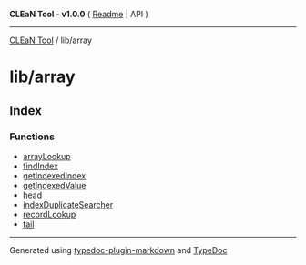 **CLEaN Tool - v1.0.0** ( [Readme](../../README.md) \| API )

***

[CLEaN Tool](../../modules.md) / lib/array

# lib/array

## Index

### Functions

- [arrayLookup](functions/arrayLookup.md)
- [findIndex](functions/findIndex.md)
- [getIndexedIndex](functions/getIndexedIndex.md)
- [getIndexedValue](functions/getIndexedValue.md)
- [head](functions/head.md)
- [indexDuplicateSearcher](functions/indexDuplicateSearcher.md)
- [recordLookup](functions/recordLookup.md)
- [tail](functions/tail.md)

***

Generated using [typedoc-plugin-markdown](https://www.npmjs.com/package/typedoc-plugin-markdown) and [TypeDoc](https://typedoc.org/)

